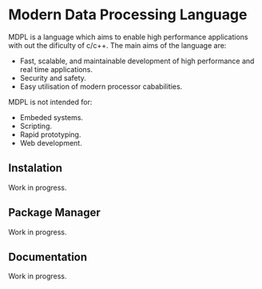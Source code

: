 # Modern Data Processing Language
MDPL is a language which aims to enable high performance applications with out the dificulty of c/c++. The main aims of the language are:
- Fast, scalable, and maintainable development of high performance and real time applications.
- Security and safety.
- Easy utilisation of modern processor cababilities.

MDPL is not intended for:
- Embeded systems.
- Scripting.
- Rapid prototyping.
- Web development.

## Instalation
Work in progress.

## Package Manager
Work in progress.

## Documentation
Work in progress.
